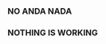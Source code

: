 <!--
# T2

**T2** is a terminal-based time tracker built with Go.
The 2 T's are for Time Tracker, I'm not good naming things.
I made this thing mainly because I wanted to learn how to 
realese an app for distribution.


## Installation

### Install via Homebrew (macOS/Linux)
```bash
brew tap franpfeiffer/t2 git@github.com:franpfeiffer/t2.git
brew install t2
```

### Install via Scoop (Windows)
```bash
scoop bucket add t2 git@github.com:franpfeiffer/t2-scoop.git
scoop install t2
```
-->

### NO ANDA NADA 
### NOTHING IS WORKING

